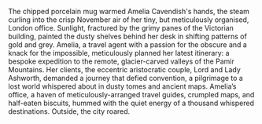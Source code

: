 The chipped porcelain mug warmed Amelia Cavendish's hands, the steam curling into the crisp November air of her tiny, but meticulously organised, London office.  Sunlight, fractured by the grimy panes of the Victorian building, painted the dusty shelves behind her desk in shifting patterns of gold and grey.  Amelia, a travel agent with a passion for the obscure and a knack for the impossible, meticulously planned her latest itinerary: a bespoke expedition to the remote, glacier-carved valleys of the Pamir Mountains.  Her clients, the eccentric aristocratic couple, Lord and Lady Ashworth, demanded a journey that defied convention, a pilgrimage to a lost world whispered about in dusty tomes and ancient maps.  Amelia’s office, a haven of meticulously-arranged travel guides, crumpled maps, and half-eaten biscuits, hummed with the quiet energy of a thousand whispered destinations.  Outside, the city roared.
